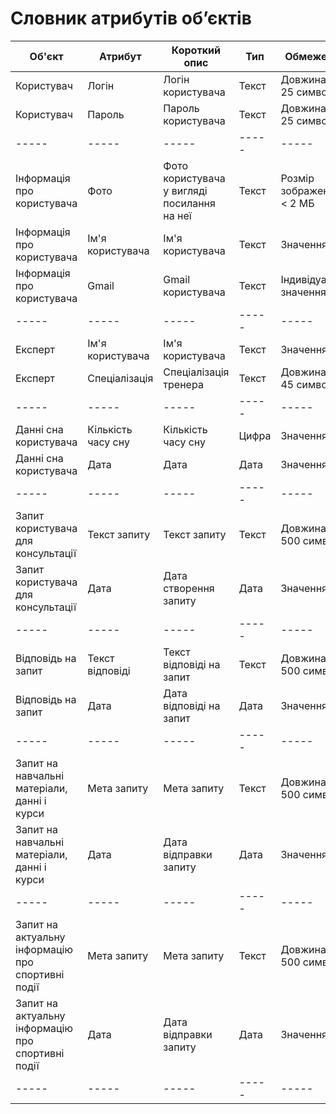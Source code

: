 # Словник атрибутів об’єктів
| Об'єкт | Атрибут| Короткий опис | Тип | Обмеження |
|------------|------------|------------|------------|------------|
|Користувач  | Логін | Логін користувача | Текст  |Довжина < 25 символів |
| Користувач  | Пароль | Пароль користувача | Текст  | Довжина < 25 символів |
| ----- |----- | ----- | ----- | -----  |
|Інформація про користувача | Фото | Фото користувача у вигляді посилання на неї |Текст | Розмір зображення < 2 МБ  |
| Інформація про користувача  | Ім'я користувача  | Ім'я користувача |Текст| Значення > 5  |
| Інформація про користувача  | Gmail | Gmail користувача | Текст | Індивідуальне значення |
 |----- |----- | ----- | ----- | -----  |
| Експерт| Ім'я користувача| Ім'я користувача  | Текст  | Значення > 5 |
| Експерт |Спеціалізація | Спеціалізація тренера | Текст | Довжина < 45 символів |
 |----- |----- | ----- | ----- | -----  |
| Данні сна користувача | Кількість часу сну |Кількість часу сну   | Цифра  | Значення > 0 |
| Данні сна користувача| Дата| Дата | Дата  | Значення > 0|
 |----- |----- | ----- | ----- | -----  |
| Запит користувача для консультації | Текст запиту | Текст запиту | Текст  | Довжина < 500 символів |
| Запит користувача для консультації | Дата| Дата створення запиту | Дата  | Значення > 0|
|----- |----- | ----- | ----- | -----  |
| Відповідь на запит |Текст відповіді | Текст відповіді на запит | Текст  |Довжина < 500 символів|
| Відповідь на запит | Дата | Дата відповіді на запит | Дата  |Значення > 0|
|----- |----- | ----- | ----- | -----  |
| Запит на навчальні матеріали, данні і курси |Мета запиту | Мета запиту | Текст  |Довжина < 500 символів|
| Запит на навчальні матеріали, данні і курси | Дата | Дата відправки запиту | Дата  |Значення > 0|
|----- |----- | ----- | ----- | -----  |
| Запит на актуальну інформацію про спортивні події |Мета запиту | Мета запиту | Текст  |Довжина < 500 символів|
| Запит на актуальну інформацію про спортивні події | Дата | Дата відправки запиту | Дата  |Значення > 0|
|----- |----- | ----- | ----- | -----  |
